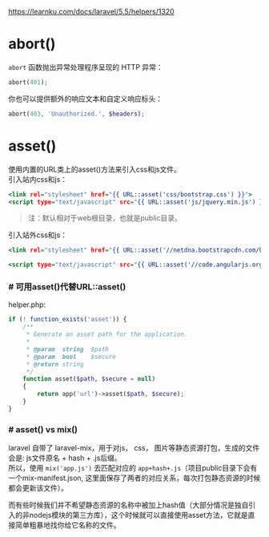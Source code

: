 https://learnku.com/docs/laravel/5.5/helpers/1320  

# abort()
`abort` 函数抛出异常处理程序呈现的 HTTP 异常：  
```php
abort(401);
```
你也可以提供额外的响应文本和自定义响应标头：  
```php
abort(403, 'Unauthorized.', $headers);
```

# asset()
使用内置的URL类上的asset()方法来引入css和js文件。  
引入站内css和js：  
```htm
<link rel="stylesheet" href="{{ URL::asset('css/bootstrap.css') }}">
<script type="text/javascript" src="{{ URL::asset('js/jquery.min.js') }}"></script>
```
>注：默认相对于web根目录，也就是public目录。  

引入站外css和js：  
```htm
<link rel="stylesheet" href="{{ URL::asset('//netdna.bootstrapcdn.com/bootstrap/3.0.3/css/bootstrap.min.css') }}">

<script type="text/javascript" src="{{ URL::asset('//code.angularjs.org/1.2.13/angular.js') }}"></script>
```

### \# 可用asset()代替URL::asset()
helper.php:  
```php
if (! function_exists('asset')) {
    /**
     * Generate an asset path for the application.
     *
     * @param  string  $path
     * @param  bool    $secure
     * @return string
     */
    function asset($path, $secure = null)
    {
        return app('url')->asset($path, $secure);
    }
}
```

### \# asset() vs mix()
laravel 自带了 laravel-mix，用于对js， css， 图片等静态资源打包，生成的文件会是: js文件原名 + hash + .js后缀。  
所以，使用 `mix('app.js')` 去匹配对应的 `app+hash+.js`（项目public目录下会有一个mix-manifest.json, 这里面保存了两者的对应关系，每次打包静态资源的时候都会更新该文件）。  

而有些时候我们并不希望静态资源的名称中被加上hash值（大部分情况是独自引入的非nodejs模块的第三方库），这个时候就可以直接使用asset方法，它就是直接简单粗暴地找你给它名称的文件。  
